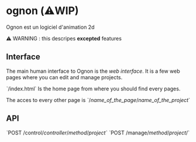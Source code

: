 # ognon (⚠️WIP)
Ognon est un logiciel d'animation 2d


⚠️ WARNING : this descripes **excepted** features




## Interface

The main human interface to Ognon is the *web interface*. It is a few web pages where you can edit and manage projects.

ˋ/index.html` Is the home page from where you should find every pages.

The acces to every other page is ˋ/*name_of_the_page*/*name_of_the_project*`

## API


ˋPOST /control/*controller*/*method*/*project*ˋ
ˋPOST /manage/*method*/*project*/`